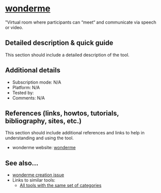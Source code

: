 # [wonderme]() 

"Virtual room where participants can “meet“ and communicate via speech or video.


## Detailed description & quick guide

This section should include a detailed description of the tool.


## Additional details

- Subscription mode: N/A
- Platform: N/A
- Tested by: 
- Comments: N/A


## References (links, howtos, tutorials, bibliography, sites, etc.)

This section should include additional references and links to help in
understanding and using the tool.

- wonderme website: [wonderme]()


## See also...

- [wonderme creation issue](https://github.com/e-CLOSE/Toolbox/issues/66)
- Links to similar tools:
  - [All tools with the same set of categories](https://github.com/e-CLOSE/Toolbox/issues?q=label%3A01_TOOL)

